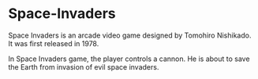 # Space-Invaders
Space Invaders is an arcade video game designed by Tomohiro Nishikado. It was first released in 1978.

In Space Invaders game, the player controls a cannon. He is about to save the Earth from invasion of evil space invaders.
